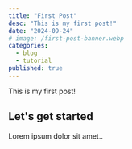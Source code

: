 ```yaml
---
title: "First Post"
desc: "This is my first post!"
date: "2024-09-24"
# image: /first-post-banner.webp
categories:
  - blog
  - tutorial
published: true
---
```


This is my first post!

## Let's get started

Lorem ipsum dolor sit amet..
